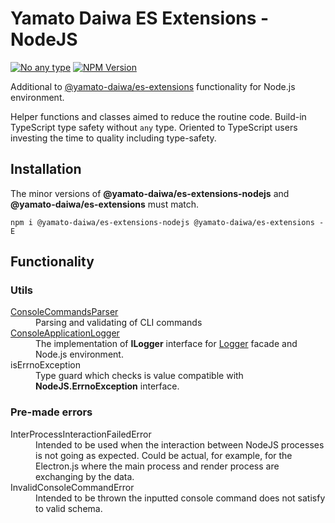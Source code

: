 # Yamato Daiwa ES Extensions - NodeJS

[![No any type](https://img.shields.io/badge/Type_safety-No_any-brightgreen.svg?style=flat)]()
[![NPM Version](https://img.shields.io/npm/v/@yamato-daiwa/es-extensions-nodejs)](https://www.npmjs.com/package/@yamato-daiwa/es-extensions-nodejs)

Additional to [@yamato-daiwa/es-extensions](https://www.npmjs.com/package/@yamato-daiwa/es-extensions) functionality 
for Node.js environment. 

Helper functions and classes aimed to reduce the routine code.
Build-in TypeScript type safety without `any` type.
Oriented to TypeScript users investing the time to quality including type-safety.


## Installation

The minor versions of **@yamato-daiwa/es-extensions-nodejs** and **@yamato-daiwa/es-extensions** must match.

```
npm i @yamato-daiwa/es-extensions-nodejs @yamato-daiwa/es-extensions -E
```


## Functionality
### Utils

<dl>

  <dt><a href="https://github.com/TokugawaTakeshi/Yamato-Daiwa-ES-Extensions/blob/master/NodeJS/Package/Documentation/ConsoleCommandsParser/ConsoleCommandsParser.md">ConsoleCommandsParser</a></dt>
  <dd>Parsing and validating of CLI commands</dd>

  <dt><a href="https://github.com/TokugawaTakeshi/Yamato-Daiwa-ES-Extensions/blob/master/NodeJS/Package/Documentation/Logging/ConsoleApplicationLogger/ConsoleApplicationLogger.md">ConsoleApplicationLogger</a></dt>
  <dd>The implementation of <b>ILogger</b> interface for <a href="https://github.com/TokugawaTakeshi/Yamato-Daiwa-ES-Extensions/blob/master/CoreLibrary/Package/Documentation/Logging/Logger/Logger.md">Logger</a> facade and Node.js environment.</dd>

  <dt>isErrnoException</dt>
  <dd>Type guard which checks is value compatible with <b>NodeJS.ErrnoException</b> interface.</dd>

</dl>


### Pre-made errors

<dl>

  <dt>InterProcessInteractionFailedError</dt>
  <dd>
    Intended to be used when the interaction between NodeJS processes is not going as expected. 
    Could be actual, for example, for the Electron.js where the main process and render process are exchanging by the data.
  </dd>

  <dt>InvalidConsoleCommandError</dt>
  <dd>Intended to be thrown the inputted console command does not satisfy to valid schema.</dd>
  
</dl>

